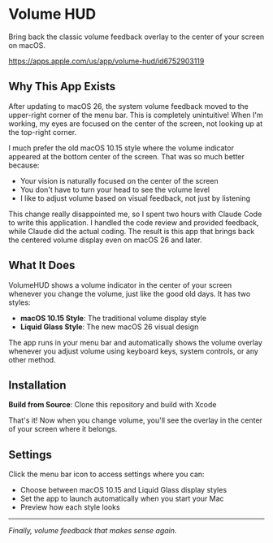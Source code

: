 # Volume HUD

Bring back the classic volume feedback overlay to the center of your screen on macOS.

https://apps.apple.com/us/app/volume-hud/id6752903119

## Why This App Exists

After updating to macOS 26, the system volume feedback moved to the upper-right corner of the menu bar. This is completely unintuitive! When I'm working, my eyes are focused on the center of the screen, not looking up at the top-right corner. 

I much prefer the old macOS 10.15 style where the volume indicator appeared at the bottom center of the screen. That was so much better because:

- Your vision is naturally focused on the center of the screen
- You don't have to turn your head to see the volume level
- I like to adjust volume based on visual feedback, not just by listening

This change really disappointed me, so I spent two hours with Claude Code to write this application. I handled the code review and provided feedback, while Claude did the actual coding. The result is this app that brings back the centered volume display even on macOS 26 and later.

## What It Does

VolumeHUD shows a volume indicator in the center of your screen whenever you change the volume, just like the good old days. It has two styles:

- **macOS 10.15 Style**: The traditional volume display style
- **Liquid Glass Style**: The new macOS 26 visual design

The app runs in your menu bar and automatically shows the volume overlay whenever you adjust volume using keyboard keys, system controls, or any other method.

## Installation

**Build from Source**: Clone this repository and build with Xcode

That's it! Now when you change volume, you'll see the overlay in the center of your screen where it belongs.

## Settings

Click the menu bar icon to access settings where you can:

- Choose between macOS 10.15 and Liquid Glass display styles
- Set the app to launch automatically when you start your Mac
- Preview how each style looks

---

*Finally, volume feedback that makes sense again.*
